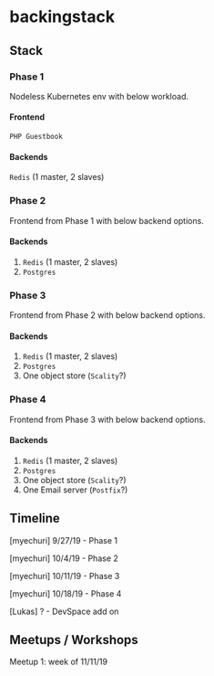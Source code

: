 # backingstack

## Stack

### Phase 1

Nodeless Kubernetes env with below workload.

#### Frontend

`PHP Guestbook`

#### Backends 

`Redis` (1 master, 2 slaves)

### Phase 2

Frontend from Phase 1 with below backend options.

#### Backends

1. `Redis` (1 master, 2 slaves)
2. `Postgres`

### Phase 3

Frontend from Phase 2 with below backend options.

#### Backends

1. `Redis` (1 master, 2 slaves)
2. `Postgres`
3. One object store (`Scality`?)

### Phase 4

Frontend from Phase 3 with below backend options.

#### Backends

1. `Redis` (1 master, 2 slaves)
2. `Postgres`
3. One object store (`Scality`?)
4. One Email server (`Postfix`?)

## Timeline

[myechuri] 9/27/19 - Phase 1

[myechuri] 10/4/19 - Phase 2

[myechuri] 10/11/19 - Phase 3

[myechuri] 10/18/19 - Phase 4

[Lukas] ? - DevSpace add on

## Meetups / Workshops

Meetup 1: week of 11/11/19

